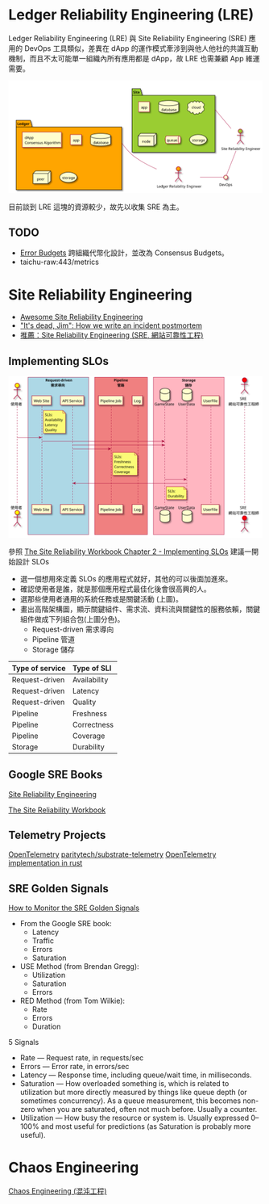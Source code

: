 <!-- toc -->

# Ledger Reliability Engineering (LRE)

Ledger Reliability Engineering (LRE) 與 Site Reliability Engineering (SRE) 應用的 DevOps 工具類似，差異在 dApp 的運作模式牽涉到與他人他社的共識互動機制，而且不太可能單一組織內所有應用都是 dApp，故 LRE 也需兼顧 App 維運需要。

![LRE SRE](puml/tpl-lre-sre-v1.svg)

目前談到 LRE 這塊的資源較少，故先以收集 SRE 為主。

## TODO

- [Error Budgets](https://landing.google.com/sre/workbook/chapters/implementing-slos/) 跨組織代幣化設計，並改為 Consensus Budgets。
- taichu-raw:443/metrics 

# Site Reliability Engineering

- [Awesome Site Reliability Engineering](https://github.com/dastergon/awesome-sre/blob/master/README.md#hiring)
- ["It's dead, Jim": How we write an incident postmortem](https://www.hostedgraphite.com/blog/its-dead-jim-how-we-write-an-incident-postmortem)
- [推薦：Site Reliability Engineering (SRE, 網站可靠性工程)](https://rickhw.github.io/2018/08/03/DevOps/An-Introduction-to-SRE/)

## Implementing SLOs

![tpl-sre-slos-v1.svg](puml/tpl-sre-slos-v1.svg)

參照 [The Site Reliability Workbook Chapter 2 - Implementing SLOs](https://landing.google.com/sre/workbook/chapters/implementing-slos/)
建議一開始設計 SLOs

- 選一個想用來定義 SLOs 的應用程式就好，其他的可以後面加進來。
- 確認使用者是誰，就是那個應用程式最佳化後會很高興的人。
- 選那些使用者通用的系統任務或是關鍵活動 (上圖)。
- 畫出高階架構圖，顯示關鍵組件、需求流、資料流與關鍵性的服務依賴，關鍵組件做成下列組合包(上圖分色)。
  - Request-driven 需求導向
  - Pipeline 管道
  - Storage 儲存

Type of service | Type of SLI
-----|:-----
Request-driven |  Availability 
Request-driven |  Latency 
Request-driven |  Quality 
Pipeline | Freshness 
Pipeline | Correctness 
Pipeline | Coverage
Storage | Durability

## Google SRE Books

[Site Reliability Engineering](https://landing.google.com/sre/books/) 

[The Site Reliability Workbook](https://landing.google.com/sre/books/)

## Telemetry Projects

[OpenTelemetry](https://github.com/open-telemetry)
[paritytech/substrate-telemetry](https://github.com/paritytech/substrate-telemetry)
[OpenTelemetry implementation in rust](https://github.com/GregBowyer/opentelemetry-rs)

## SRE Golden Signals

[How to Monitor the SRE Golden Signals](https://medium.com/faun/how-to-monitor-the-sre-golden-signals-1391cadc7524)

- From the Google SRE book: 
  - Latency
  - Traffic
  - Errors
  - Saturation
- USE Method (from Brendan Gregg): 
  - Utilization
  - Saturation
  - Errors
- RED Method (from Tom Wilkie): 
  - Rate
  - Errors
  - Duration


5 Signals

- Rate — Request rate, in requests/sec
- Errors — Error rate, in errors/sec
- Latency — Response time, including queue/wait time, in milliseconds.
- Saturation — How overloaded something is, which is related to utilization but more directly measured by things like queue depth (or sometimes concurrency). As a queue measurement, this becomes non-zero when you are saturated, often not much before. Usually a counter.
- Utilization — How busy the resource or system is. Usually expressed 0–100% and most useful for predictions (as Saturation is probably more useful).


# Chaos Engineering

[Chaos Engineering (混沌工程)](https://rickhw.github.io/2018/10/08/DevOps/Chaos-Engineering/)


